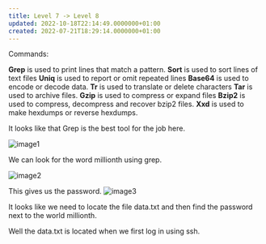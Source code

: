 ```yaml
---
title: Level 7 -> Level 8
updated: 2022-10-18T22:14:49.0000000+01:00
created: 2022-07-21T18:29:14.0000000+01:00
---
```


Commands:

**Grep** is used to print lines that match a pattern.
**Sort** is used to sort lines of text files
**Uniq** is used to report or omit repeated lines
**Base64** is used to encode or decode data.
**Tr** is used to translate or delete characters
**Tar** is used to archive files.
**Gzip** is used to compress or expand files
**Bzip2** is used to compress, decompress and recover bzip2 files.
**Xxd** is used to make hexdumps or reverse hexdumps.

It looks like that Grep is the best tool for the job here.

![image1](../../../_resources/image1-218.png)

We can look for the word millionth using grep.

![image2](../../../_resources/image2-184.png)

This gives us the password.
![image3](../../../_resources/image3-146.png)

It looks like we need to locate the file data.txt and then find the password next to the world millionth.

Well the data.txt is located when we first log in using ssh.

